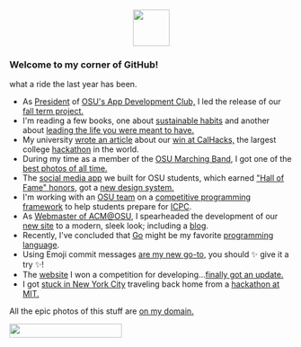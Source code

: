 <h1 align="center"><img src="https://media.giphy.com/media/TEnXkcsHrP4YedChhA/giphy.gif" width="65"></h1>

### Welcome to my corner of GitHub!

what a ride the last year has been. 

* As [President](https://d3uraa353l50l1.cloudfront.net/image-1706002331768-IMG_2832_kt5kuv.jpg?Expires=1708594349&Key-Pair-Id=K2QFIALPUONXG1&Signature=XssRSaShh-fn~C3YN-bp12WzpJQK1VWgZwmZpshEvtyBgvzv0f8aELJD267FbOthptPw7IfTmBxz1lPtCI4YTIm2hNYF0X2h2VwgW4ZoESlcrCbT3a4kXOm8AvnjSsY~ZnEMnwyry9BuspU6e7apGHRexmhdv6jA0OXUm9JZSE-m1BtWD76YKMQPqFS46wpjep1qnNujlmDSXEWxo7F2bzNlHfifzF3vC3WBwFFLYOII0TAuapdaodCOq1toOJ9gazx81urtycl1DeWvHhWTXaEJVU-OBPMKvH6na~Y9M186UH1WUgEa11wdimkg8IgryjA1hTpFxYSRg0vkUprOSA__) of [OSU's App Development Club,](https://linktr.ee/osuappclub) I led the release of our [fall term project.](https://beavsai.onrender.com)
* I'm reading a few books, one about [sustainable habits](https://www.amazon.com/How-Keep-House-While-Drowning/dp/1668002841) and another about [leading the life you were meant to have.](https://www.amazon.com/Unfu-Yourself-Your-Head-into/dp/0062803832)
* My university [wrote an article](https://engineering.oregonstate.edu/all-stories/oregon-state-team-wins-top-prize-cal-hacks-competition) about our [win at CalHacks,](https://devpost.com/software/nexus-27zakp) the largest college [hackathon](https://d3uraa353l50l1.cloudfront.net/image-1705998565804-IMG_3290_h4njhz.jpg?Expires=1708590654&Key-Pair-Id=K2QFIALPUONXG1&Signature=jyItqhNr7ABlE2c3v~nSps15hZF5ZZbPq5qR46l0c7t~rcjn~W72pN9-mq21Yx3YtPq2cTNTOwmcQ56KbHf6lxXeAMQMR0Zw~6sTdXXnONqTW7D~tHQx5C6m7ZOV4moPNaf0ZKifbL~iMpGP9B7II~6DZP9ikguXqwFoSI41TcbVX5MgHQks07Dnt02fVwg8S~dNTnPuuTMCv4JnPM303XgRqZ~m0GIt8QaxU2Z2QAqBHP~8MOAbTIVUujFKrPuRztKChA5OSZAoLZrhcsOYVQL~lGvMRdiezaWMhSNX4OIIFrpX9XioppAeUtiKdcWgtRvyDuQQJv7IQnb4Em6QXg__) in the world.
* During my time as a member of the [OSU Marching Band](https://www.oregonstateband.org/), I got one of the [best photos of all time.](https://d3uraa353l50l1.cloudfront.net/image-1705995992655-image0000001_qfskdw.jpg?Expires=1708594349&Key-Pair-Id=K2QFIALPUONXG1&Signature=EDl3GkjNL8gMlqAyQvCWPE5DWsnabDG7D8VXPu~IFt1xAlxvpyZf3GrRsgrXsy23D44CdCA4EUUQ4ET7rs7zBAhCnGJOJQy-RkyY0NGeG0F~OGAjxGyl~cNEXFYTNu-hRdBIxXLjmFj6FK3IQUdXW8bsQnNCScGovZhjOnD25u-RrWcib5T6Z~f9Q~VKbedaitGJu6r8snfB1uNoKc3bPGMFJ7SoA8pIAe-cY8lOWCRd4SQl-YbfKiRj05g6NzuoRvQzt7ZG33pSI~4ISr1OlZy9W~9Xed5P8dxCJPGUHIFkhn2ovKVuZxqbAJZZouU-~YDSr9YLWcYwvJObuH9V5Q__)
* The [social media app](https://talktobeavs.onrender.com) we built for OSU students, which earned ["Hall of Fame" honors,](https://web.engr.oregonstate.edu/~hessro/teaching/hof/cs494) got a [new design system.](https://github.com/Nyumat/TalkToBeavs/pull/45)
* I'm working with an [OSU team](https://github.com/NextJudge/NextJudge) on a [competitive programming framework](https://nextjudge.vercel.app/) to help students prepare for [ICPC](https://icpc.global/).
* As [Webmaster of ACM@OSU](https://acm.oregonstate.edu/about/#the-team), I spearheaded the development of our [new site](https://acm.oregonstate.edu) to a modern, sleek look; including a [blog](https://acm.oregonstate.edu/blog).
* Recently, I've concluded that [Go](https://github.com/Nyumat/titan) might be my favorite [programming language](https://go.dev/).
* Using Emoji commit messages [are my new go-to,](https://github.com/Nyumat/NyumatFlix) you should ✨ give it a try ✨! 
* The [website](https://tomnyuma.rocks) I won a competition for developing...[finally got an update.](https://github.com/Nyumat/showcase/pull/3)
* I got [stuck in New York City](https://cdn.discordapp.com/attachments/694640666617053346/1153503207247577088/IMG_2659.jpg?ex=65a5dc13&is=65936713&hm=88aea95f093d3a9315bbf378493bfe11a24a18fc8504f6359553d52ba59cc8cd&) traveling back home from a [hackathon at MIT.](https://d3uraa353l50l1.cloudfront.net/image-1705998374032-IMG_2571_tigzqv.jpg?Expires=1708590654&Key-Pair-Id=K2QFIALPUONXG1&Signature=c7ArbxZN6fWun35wjQt5oM0ee5kFuCKfJ9NfhnrBdcXqwyqo1~FiOW4dYRRWJ4j1FJYle4AIPX128cgdLUcfu77qggxhVmU-3MxLloZkm30NcWpZk81tFw2okg039BrZcvtc8KkSZukiUYLmykCDZbnzBEyj1zKCT4QoQmCIgqaYjV3hZD2B7~FRZhv87cLOfZzUMWocxygw8PJLR8BADdQyPkuI8MxW3eemvnG-4ROeC3JQkesr4j51x749KIpSF8rlvPo4DKHm5t32fQcdUCoUnTOvqOrWYzdTjbvlIOkrywQARSxC47KVQqGwc9E36i6QTu2~dKJ2yghjFRwejg__)





All the epic photos of this stuff are
<a href="https://tomnyuma.rocks">
on my domain.</a> 



  
<!--   <a href="https://git.io/typing-svg"><img src="https://readme-typing-svg.herokuapp.com?font=Courgette&size=28&duration=2000&pause=1033&color=F77500&center=true&vCenter=true&multiline=true&width=735&height=80&lines=Hello%2C+welcome+to+my+GitHub!;Enjoy+your+stay+(%E0%B2%A0%E2%80%BF%3C)" alt="Typing SVG" /></a> -->
<!-- <a href="https://git.io/typing-svg"><img src="https://readme-typing-svg.herokuapp.com?font=Segoe+UI&weight=200&duration=2500&pause=1000&background=FFFFFF00&center=true&vCenter=true&multiline=true&repeat=true&width=973&height=183&lines=%F0%9F%98%B8+Hi+there!+If+you're+new+here%2C+bienvenue!+%F0%9F%98%B8;I+put+tech+related+projects+on+here+for+secure+storage+and+easy+deployment.;%F0%9F%A7%91%F0%9F%8F%BF%E2%80%8D%F0%9F%8E%93%F0%9F%A6%AB+I'm+a+Computer+Science+Major+at+Oregon+State+University.+%F0%9F%A7%91%F0%9F%8F%BF%E2%80%8D%F0%9F%8E%93%F0%9F%A6%AB;My+interests+include%3A+coding+fun+apps%2C+mastering++clarinet%2C+and+reptiles.;%F0%9F%8E%9F%EF%B8%8F+Many+of+my+projects+are+open-source%2C+so+feel+free+to+submit+a+PR%2FIssue!+%F0%9F%8E%9F%EF%B8%8F;%E2%9C%A7%EF%BD%A5%EF%BE%9F%3A+*%E2%9C%A7%EF%BD%A5%EF%BE%9F%3A*%E2%9C%A7%EF%BD%A5%EF%BE%9F%3A+*%E2%9C%A7%EF%BD%A5%EF%BE%9F%3A*%E2%9C%A7%EF%BD%A5%EF%BE%9F%3A+*%E2%9C%A7%EF%BD%A5%EF%BE%9F%3A*++Cheers%2C++%E2%9C%A7%EF%BD%A5%EF%BE%9F%3A+*%E2%9C%A7%EF%BD%A5%EF%BE%9F%3A*%E2%9C%A7%EF%BD%A5%EF%BE%9F%3A+*%E2%9C%A7%EF%BD%A5%EF%BE%9F%3A*%E2%9C%A7%EF%BD%A5%EF%BE%9F%3A+*%E2%9C%A7%EF%BD%A5%EF%BE%9F%3A*;-+Nyumat+(%E0%B2%A0%E2%80%BF%3C)" alt="Typing SVG" /></a>
</p>
 -->
<!--
**nyumat/nyumat** is a ✨ _special_ ✨ repository because its `README.md` (this file) appears on your GitHub profile.

Here are some ideas to get you started:

- 🔭 I’m currently working on ...
- 🌱 I’m currently learning ...
- 👯 I’m looking to collaborate on ...
- 🤔 I’m looking for help with ...
- 💬 Ask me about ...
- 📫 How to reach me: ...
- 😄 Pronouns: ...
- ⚡ Fun fact: ...
-->


<!--  <img src="https://komarev.com/ghpvc/?username=nyumat&label=Peeks&color=000000&style=for-the-badge" alt="Profile-Views"> --->
<!-- Hackers ugh. --->

<a href="https://wakatime.com/@939cb8ba-6e9f-4bec-988e-0c7c39845513">
  <img src="https://wakatime.com/badge/user/939cb8ba-6e9f-4bec-988e-0c7c39845513.svg"width="200" height="25"/>

</a>





<!-- <br>
<h2 align="center">💻 &nbsp; Languages &nbsp; 💻</h2>
<br>
<br>

<p align="center">
  <img height="120em" src="https://github-readme-stats-git-masterrstaa-rickstaa.vercel.app/api/top-langs/?username=nyumat&layout=compact&hide_border=false&langs_count=4&bg_color=0E1117&theme=github_dark&custom_title=Languages%20I%20Use%20Frequently&exclude_repo=CS340,Nyumats-Website,Pathfinding-Algorithm-Tool,anuraghazra.github.io"/>
</p>


<br>
<h2 align="center">📚 &nbsp;Tech I <i>Love</i> Using</i> &nbsp;📚 </h2>
<br>
<br>

<div align="center">
  <img alt="Client" height="120em" src="https://github-readme-tech-stack.vercel.app/api/cards?title=Client&align=center&borderRadius=5.5&fontSize=22&lineHeight=10&lineCount=2&theme=github_dark&gap=11&line1=react,react,61DAFB;tailwindcss,tailwind,06B6D4;next.js,next.js,ffffff;swift,swift,F05138;&line2=css3,css,1572B6;jquery,jquery,0769AD;redux,redux,764ABC;figma,figma,3A76F0;"/>
  <img height="120em" alt="Server" src="https://github-readme-tech-stack.vercel.app/api/cards?title=Server&align=center&borderRadius=5.5&fontSize=22&lineHeight=10&lineCount=2&theme=github_dark&gap=9&line1=express,express,ffffff;FastAPI,FastAPI,009688;Firebase,Firebase,FFCA28;graphql,graphql,E10098;&line2=amazonaws,aws,FF9900;flask,flask,ffffff;postman,postman,FF6C37;trpc,trpc,2596BE;"/>
  <img alt="Storage" height="120em" src="https://github-readme-tech-stack.vercel.app/api/cards?title=Storage&align=center&borderRadius=5.5&fontSize=22&lineHeight=10&lineCount=2&theme=github_dark&gap=9&line1=PostgreSQL,PostgreSQL,4169E1;mongodb,MongoDB,47A248;mariadb,mariadb,ffffff;mysql,mysql,eba000;&line2=Supabase,supabase,3ECF8E;redis,redis,DC382D;amazondynamodb,dynamodb,4053D6;SQLite,SQLite,ffffff;"/>
</div>

<br>
<h2 align="center">💫 &nbsp; Ambitious Projects &nbsp; 💫 </h2>
<br>
<br>

<p align="center">
  <a href="https://github.com/Nyumat/The-TikTok-Bot">
    <img height="120em" src="https://github-readme-stats-git-masterrstaa-rickstaa.vercel.app/api/pin/?username=nyumat&repo=The-TikTok-Bot&show_owner=true&theme=github_dark"/>
  </a>
  <a href="https://github.com/Nyumat/TheAIDoctor">
    <img height="120em" src="https://github-readme-stats-git-masterrstaa-rickstaa.vercel.app/api/pin/?username=nyumat&repo=TheAIDoctor&show_owner=true&theme=github_dark"/>
  </a>
  <a href="https://github.com/Nyumat/Progress">
      <img height="120em" src="https://github-readme-stats-git-masterrstaa-rickstaa.vercel.app/api/pin/?username=Nyumat&repo=Progress&show_owner=true&theme=github_dark"/>
  </a>
  </p>

<br>
<h2 align="center">⚙️ &nbsp; GitHub Stats &nbsp; ⚙️</h2>
<br>
<br>

<p align="center">
    <img alt="GitHubStats" src="https://github-readme-stats-git-masterrstaa-rickstaa.vercel.app/api?username=nyumat&count_private=true&theme=github_dark&hide_title=true&hide_rank=true&show_icons=true&card_width=290&include_all_commits=false&hide=contribs" />
</p> -->


  <!-- <a href="https://github.com/marketplace/actions/generate-snake-game-from-github-contribution-grid"> -->
<!--     <img alt="SnakeSVG" src="https://github.com/Nyumat/Nyumat/blob/master/assets/github-contribution-grid-snake.svg"/> -->
<!--   </a> -->

   


 
 
  <!--    <a href="https://github.com/nyumat"><img alt="Tom's Activity Graph" src="https://activity-graph.herokuapp.com/graph?username=nyumat&custom_title=Nyumat's%20Contribution%20Graph&theme=react-dark" /></a> -->

